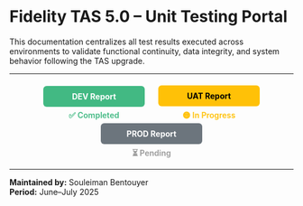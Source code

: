 # Fidelity TAS 5.0 – Unit Testing Portal

This documentation centralizes all test results executed across environments to validate functional continuity, data integrity, and system behavior following the TAS upgrade.

---


<div align="center" style="margin-top: 20px;">

  <div style="display: inline-block; width: 180px; margin: 0 10px;">
    <a href="#/dev/" style="display: block; padding: 10px; background: #42b983; color: white; border-radius: 6px; text-decoration: none; font-weight: bold;">
      DEV Report
    </a>
    <div style="margin-top: 6px; color: #42b983; font-weight: 600;">
      ✅ Completed
    </div>
  </div>

  <div style="display: inline-block; width: 180px; margin: 0 10px;">
    <a href="#/uat/" style="display: block; padding: 10px; background: #ffc107; color: black; border-radius: 6px; text-decoration: none; font-weight: bold;">
      UAT Report
    </a>
    <div style="margin-top: 6px; color: #ffc107; font-weight: 600;">
      🟡 In Progress
    </div>
  </div>

  <div style="display: inline-block; width: 180px; margin: 0 10px;">
    <a href="#/prod/" style="display: block; padding: 10px; background: #6c757d; color: white; border-radius: 6px; text-decoration: none; font-weight: bold;">
      PROD Report
    </a>
    <div style="margin-top: 6px; color: #999; font-weight: 600;">
      ⏳ Pending
    </div>
  </div>

</div>


---

  **Maintained by:** Souleiman Bentouyer  
  **Period:** June–July 2025  
